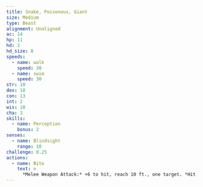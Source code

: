 ```yaml
---
title: Snake, Poisonous, Giant
size: Medium
type: Beast
alignment: Unaligned
ac: 14
hp: 11
hd: 2
hd_size: 8
speeds:
  - name: walk
    speed: 30
  - name: swim
    speed: 30
str: 10
dex: 18
con: 13
int: 2
wis: 10
cha: 3
skills:
  - name: Perception
    bonus: 2
senses:
  - name: Blindsight
    range: 10
challenge: 0.25
actions:
  - name: Bite
    text: >
      *Melee Weapon Attack:* +6 to hit, reach 10 ft., one target. *Hit:* 6 (1d4 + 4) piercing damage, and the target must make a DC 11 Constitution saving throw, taking 10 (3d6) poison damage on a failed save, or half as much damage on a successful one.
---
```

